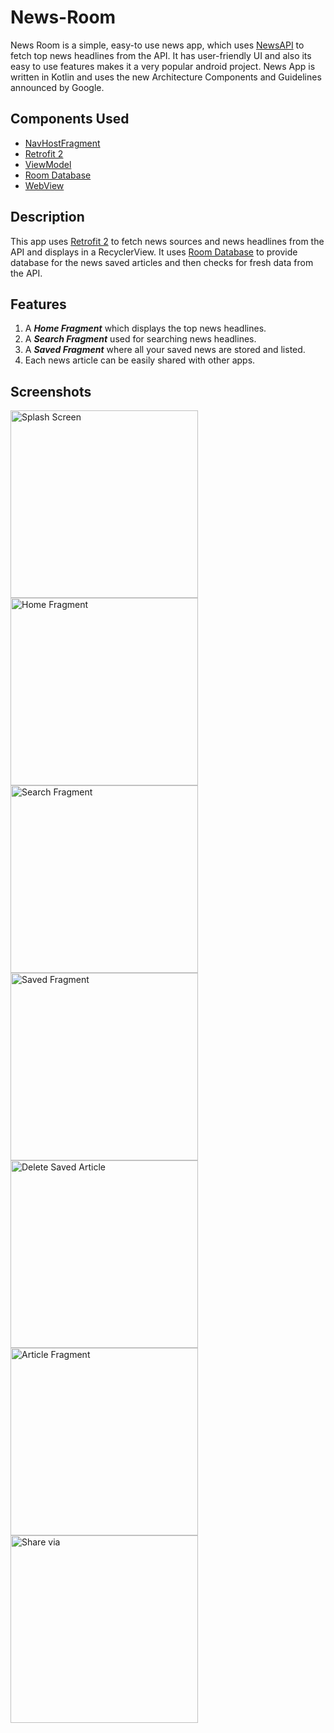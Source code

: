 # News-Room

News Room is a simple, easy-to use news app, which uses [NewsAPI](www.newsapi.org) to fetch top news headlines from the API. 
It has user-friendly UI and also its easy to use features makes it a very popular android project.
News App is written in Kotlin and uses the new Architecture Components and Guidelines announced by Google.

## Components Used
- [NavHostFragment](https://developer.android.com/reference/androidx/navigation/fragment/NavHostFragment)
- [Retrofit 2](https://square.github.io/retrofit/)
- [ViewModel](https://developer.android.com/topic/libraries/architecture/viewmodel)
- [Room Database](https://developer.android.com/training/data-storage/room)
- [WebView](https://developer.android.com/reference/android/webkit/WebView)

## Description
This app uses [Retrofit 2](https://square.github.io/retrofit/) to fetch news sources and news headlines from the API and displays in a RecyclerView.
It uses [Room Database](https://developer.android.com/training/data-storage/room) to provide database for the news saved articles and then checks for fresh data from the API.

## Features
1. A **_Home Fragment_** which displays the top news headlines.
2. A **_Search Fragment_** used for searching news headlines.
3. A **_Saved Fragment_** where all your saved news are stored and listed.
3. Each news article can be easily shared with other apps.

## Screenshots
<img alt="Splash Screen"
 width="300"
 src= "https://github.com/sanchayitapurkayastha/News-Room/blob/master/screenshots/Screenshot_2021-07-16-13-36-51-892_com.example.newsapp.jpg"/>
 <img alt="Home Fragment"
 width="300"
 src= "https://github.com/sanchayitapurkayastha/News-Room/blob/master/screenshots/Screenshot_2021-07-16-13-39-38-933_com.example.newsapp.jpg"/>  
 <img alt="Search Fragment"
 width="300"
 src= "https://github.com/sanchayitapurkayastha/News-Room/blob/master/screenshots/Screenshot_2021-07-16-13-40-38-710_com.example.newsapp.jpg"/> 
 <img alt="Saved Fragment"
 width="300"
 src= "https://github.com/sanchayitapurkayastha/News-Room/blob/master/screenshots/Screenshot_2021-07-16-13-37-15-472_com.example.newsapp.jpg"/> 
 <img alt="Delete Saved Article"
 width="300"
 src= "https://github.com/sanchayitapurkayastha/News-Room/blob/master/screenshots/Screenshot_2021-07-16-13-37-55-882_com.example.newsapp.jpg"/> 
<img alt="Article Fragment"
 width="300"
 src= "https://github.com/sanchayitapurkayastha/News-Room/blob/master/screenshots/Screenshot_2021-07-16-13-37-32-529_com.example.newsapp.jpg"/> 
 <img alt="Share via"
 width="300"
 src= "https://github.com/sanchayitapurkayastha/News-Room/blob/master/screenshots/Screenshot_2021-07-16-13-37-39-703_android.jpg"/>
